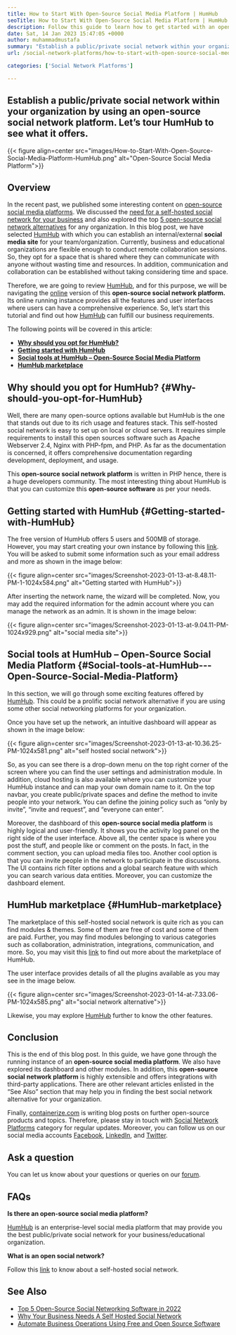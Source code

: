```yaml
---
title: How to Start With Open-Source Social Media Platform | HumHub
seoTitle: How to Start With Open-Source Social Media Platform | HumHub
description: Follow this guide to learn how to get started with an open-source social media platform. It offers a rich dashboard along with many enterprise-level features.
date: Sat, 14 Jan 2023 15:47:05 +0000
author: muhammadmustafa
summary: "Establish a public/private social network within your organization by using an open-source social network platform. Let's tour HumHub to see what it offers."
url: /social-network-platforms/how-to-start-with-open-source-social-media-platform-humhub/

categories: ['Social Network Platforms']

---
```

## Establish a public/private social network within your organization by using an open-source social network platform. Let’s tour HumHub to see what it offers.

{{< figure align=center src="images/How-to-Start-With-Open-Source-Social-Media-Platform-HumHub.png" alt="Open-Source Social Media Platform">}}  

## Overview

In the recent past, we published some interesting content on [open-source social media platforms][1]. We discussed the [need for a self-hosted social network for your business][2] and also explored the top [5 open-source social network alternatives][3] for any organization. In this blog post, we have selected [HumHub][4] with which you can establish an internal/external **social media site** for your team/organization. Currently, business and educational organizations are flexible enough to conduct remote collaboration sessions. So, they opt for a space that is shared where they can communicate with anyone without wasting time and resources. In addition, communication and collaboration can be established without taking considering time and space. 

Therefore, we are going to review [HumHub][4], and for this purpose, we will be navigating the [online][5] version of this **open-source social network platform.** Its online running instance provides all the features and user interfaces where users can have a comprehensive experience. So, let’s start this tutorial and find out how [HumHub][4] can fulfill our business requirements. 

The following points will be covered in this article:

  * **[Why should you opt for HumHub?][6]**
  * **[Getting started with HumHub][7]**
  * **[Social tools at HumHub – Open-Source Social Media Platform][8]**
  * **[HumHub marketplace][9]** 

## Why should you opt for HumHub? {#Why-should-you-opt-for-HumHub}

Well, there are many open-source options available but HumHub is the one that stands out due to its rich usage and features stack. This self-hosted social network is easy to set up on local or cloud servers. It requires simple requirements to install this open sources software such as Apache Webserver 2.4, Nginx with PHP-fpm, and PHP. As far as the documentation is concerned, it offers comprehensive documentation regarding development, deployment, and usage.

This **open-source social network platform** is written in PHP hence, there is a huge developers community. The most interesting thing about HumHub is that you can customize this **open-source software** as per your needs.

## Getting started with HumHub {#Getting-started-with-HumHub}

The free version of HumHub offers 5 users and 500MB of storage. However, you may start creating your own instance by following this [link][5]. You will be asked to submit some information such as your email address and more as shown in the image below:

{{< figure align=center src="images/Screenshot-2023-01-13-at-8.48.11-PM-1-1024x584.png" alt="Getting started with HumHub">}}  

After inserting the network name, the wizard will be completed. Now, you may add the required information for the admin account where you can manage the network as an admin. It is shown in the image below:

{{< figure align=center src="images/Screenshot-2023-01-13-at-9.04.11-PM-1024x929.png" alt="social media site">}}  

## Social tools at HumHub – Open-Source Social Media Platform {#Social-tools-at-HumHub---Open-Source-Social-Media-Platform}

In this section, we will go through some exciting features offered by [HumHub][4]. This could be a prolific social network alternative if you are using some other social networking platforms for your organization. 

Once you have set up the network, an intuitive dashboard will appear as shown in the image below:

{{< figure align=center src="images/Screenshot-2023-01-13-at-10.36.25-PM-1024x581.png" alt="self hosted social network">}}  

So, as you can see there is a drop-down menu on the top right corner of the screen where you can find the user settings and administration module. In addition, cloud hosting is also available where you can customize your HumHub instance and can map your own domain name to it. On the top navbar, you create public/private spaces and define the method to invite people into your network. You can define the joining policy such as “only by invite”, “invite and request”, and “everyone can enter”.

Moreover, the dashboard of this **open-source social media platform** is highly logical and user-friendly. It shows you the activity log panel on the right side of the user interface. Above all, the center space is where you post the stuff, and people like or comment on the posts. In fact, in the comment section, you can upload media files too. Another cool option is that you can invite people in the network to participate in the discussions. The UI contains rich filter options and a global search feature with which you can search various data entities. Moreover, you can customize the dashboard element. 

## HumHub marketplace {#HumHub-marketplace}

The marketplace of this self-hosted social network is quite rich as you can find modules & themes. Some of them are free of cost and some of them are paid. Further, you may find modules belonging to various categories such as collaboration, administration, integrations, communication, and more. So, you may visit this [link][10] to find out more about the marketplace of HumHub.

The user interface provides details of all the plugins available as you may see in the image below. 

{{< figure align=center src="images/Screenshot-2023-01-14-at-7.33.06-PM-1024x585.png" alt="social network alternative">}}  

Likewise, you may explore [HumHub][4] further to know the other features. 

## Conclusion

This is the end of this blog post. In this guide, we have gone through the running instance of an **open-source social media platform**. We also have explored its dashboard and other modules. In addition, this **open-source social network platform** is highly extensible and offers integrations with third-party applications. There are other relevant articles enlisted in the “See Also” section that may help you in finding the best social network alternative for your organization.

Finally, [containerize.com][11] is writing blog posts on further open-source products and topics. Therefore, please stay in touch with [][12][Social Network Platforms][1] category for regular updates. Moreover, you can follow us on our social media accounts [Facebook][13], [LinkedIn][14], and [Twitter][15].

## Ask a question

You can let us know about your questions or queries on our [forum][16].

## FAQs

**Is there an open-source social media platform?**

[HumHub][4] is an enterprise-level social media platform that may provide you the best public/private social network for your business/educational organization.

**What is an open social network?**

Follow this [link][6] to know about a self-hosted social network. 

## See Also 

  * [Top 5 Open-Source Social Networking Software in 2022][3]
  * [Why Your Business Needs A Self Hosted Social Network][17]
  * [Automate Business Operations Using Free and Open Source Software][18]

 [1]: https://products.containerize.com/social-network-platforms/
 [2]: https://blog.containerize.com/social-network-platforms/why-your-business-needs-a-self-hosted-social-network/

 [3]: https://blog.containerize.com/social-network-platforms/top-5-open-source-social-networking-software-in-2022/

 [4]: https://products.containerize.com/social-network-platforms/humhub/
 [5]: https://saas.humhub.com/en/create
 [6]: #Why-should-you-opt-for-HumHub
 [7]: #Getting-started-with-HumHub
 [8]: #Social-tools-at-HumHub---Open-Source-Social-Media-Platform
 [9]: #HumHub-marketplace
 [10]: https://marketplace.humhub.com/
 [11]: https://www.containerize.com/
 [12]: https://products.containerize.com/marketing-automation/
 [13]: https://web.facebook.com/containerize
 [14]: https://www.linkedin.com/company/containerize/
 [15]: https://twitter.com/containerize_co
 [16]: https://forum.containerize.com/
 [17]: //blog.containerize.com/2021/10/07/why-your-business-needs-a-self-hosted-social-network/
 [18]: https://blog.containerize.com/blogging/automate-business-operations-using-open-source-software/
